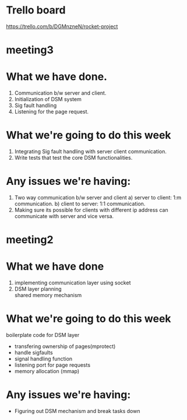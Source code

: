# Trello board
https://trello.com/b/DGMnzneN/rocket-project

# meeting3
# What we have done.
 1. Communication b/w server and client.
 2. Initialization of DSM system
 3. Sig fault handling
 4. Listening for the page request.

# What we're going to do this week 
 1. Integrating Sig fault handling with server client communication.
 2. Write tests that test the core DSM functionalities.
 
# Any issues we're having:
 1. Two way communication b/w server and client
     a) server to client: 1:m communication.
     b) client to server: 1:1 communication.
 2. Making sure its possible for clients with different ip address can communicate with server and vice versa.
 

# meeting2
# What we have done
1. implementing communication layer using socket
2. DSM layer planning   
   shared memory mechanism
# What we're going to do this week
   boilerplate code for DSM layer 
   * transfering ownership of pages(mprotect) 
   * handle sigfaults 
   * signal handling function
   * listening port for page requests
   * memory allocation (mmap)
# Any issues we're having:
   * Figuring out DSM mechanism and break tasks down
   
   

   
